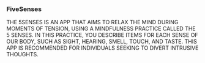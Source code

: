 ### FiveSenses
THE 5SENSES IS AN APP THAT AIMS TO RELAX THE MIND DURING MOMENTS OF TENSION, USING A MINDFULNESS PRACTICE CALLED THE 5 SENSES. IN THIS PRACTICE, YOU DESCRIBE ITEMS FOR EACH SENSE OF OUR BODY, SUCH AS SIGHT, HEARING, SMELL, TOUCH, AND TASTE. THIS APP IS RECOMMENDED FOR INDIVIDUALS SEEKING TO DIVERT INTRUSIVE THOUGHTS.
